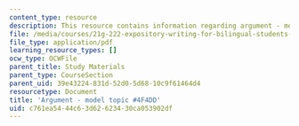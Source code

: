 ```yaml
---
content_type: resource
description: This resource contains information regarding argument - model topic.
file: /media/courses/21g-222-expository-writing-for-bilingual-students-fall-2002/c761ea5444c63d62623430ca053902df_MIT21G_222F02_argmntmodel.pdf
file_type: application/pdf
learning_resource_types: []
ocw_type: OCWFile
parent_title: Study Materials
parent_type: CourseSection
parent_uid: 39e43224-831d-52d0-5d68-10c9f61464d4
resourcetype: Document
title: 'Argument - model topic #4F4DD'
uid: c761ea54-44c6-3d62-6234-30ca053902df
---
```

